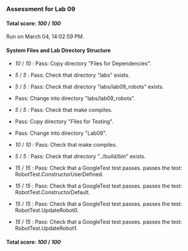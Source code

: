 ### Assessment for Lab 09

#### Total score: _100_ / _100_

Run on March 04, 14:02:59 PM.


#### System Files and Lab Directory Structure

+  _10_ / _10_ : Pass: Copy directory "Files for Dependencies".



+  _5_ / _5_ : Pass: Check that directory "labs" exists.

+  _5_ / _5_ : Pass: Check that directory "labs/lab09_robots" exists.

+ Pass: Change into directory "labs/lab09_robots".

+  _5_ / _5_ : Pass: Check that make compiles.



+ Pass: Copy directory "Files for Testing".



+ Pass: Change into directory "Lab09".

+  _10_ / _10_ : Pass: Check that make compiles.



+  _5_ / _5_ : Pass: Check that directory "../build/bin" exists.

+  _15_ / _15_ : Pass: Check that a GoogleTest test passes.
    passes the test: RobotTest.ConstructorUserDefined.



+  _15_ / _15_ : Pass: Check that a GoogleTest test passes.
    passes the test: RobotTest.ConstructorDefault.



+  _15_ / _15_ : Pass: Check that a GoogleTest test passes.
    passes the test: RobotTest.UpdateRobot0.



+  _15_ / _15_ : Pass: Check that a GoogleTest test passes.
    passes the test: RobotTest.UpdateRobot1.



#### Total score: _100_ / _100_

